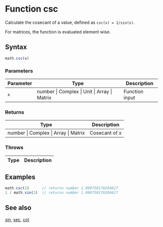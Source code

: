 <!-- Note: This file is automatically generated from source code comments. Changes made in this file will be overridden. -->

# Function csc

Calculate the cosecant of a value, defined as `csc(x) = 1/sin(x)`.

For matrices, the function is evaluated element wise.


## Syntax

```js
math.csc(x)
```

### Parameters

Parameter | Type | Description
--------- | ---- | -----------
`x` | number &#124; Complex &#124; Unit &#124; Array &#124; Matrix | Function input

### Returns

Type | Description
---- | -----------
number &#124; Complex &#124; Array &#124; Matrix | Cosecant of x


### Throws

Type | Description
---- | -----------


## Examples

```js
math.csc(2)      // returns number 1.099750170294617
1 / math.sin(2)  // returns number 1.099750170294617
```


## See also

[sin](sin.md),
[sec](sec.md),
[cot](cot.md)
